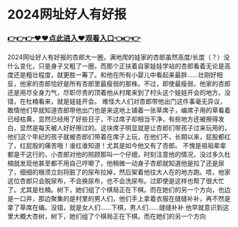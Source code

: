 # 2024网址好人有好报
### <a href="https://github.com/bnhyd/fgty/issues/1">👉👉👉♥♥点此进入♥观看入口👈👉👉</a>
2024网址好人有好报的杏郎大一圈，满地爬的娃家的杏郎虽然高度/长度（？）没什么变化，只是身子又粗了一圈，而那个正扶着自家娃娃学站的杏郎看着无论是高度还是粗壮程度，就更胜一筹了。和他在所有小婴儿中看起来最胖……壮刚好相反，他家的杏郎恰好是所有杏郎里最瘦弱的那株。不过，即使最瘦弱，他家的杏郎还是用尽全身力气，尽职尽责的顶着他从村尾来到了村头这个娃娃开会的地方。没错，在杜楠看来，就是娃娃开会。
难怪大人们对杏郎带他出门这件事毫无异议，敢情他们早就知道杏郎带他出门也是来这地上铺着一张草席子，编席子用的草看着已经枯黄，显然已经用了好些日子，不过席子却相当干净，有些地方还被擦得发白，显然是每天被人好好擦过的。这块席子明显就是让杏郎们带孩子过来玩用的，他们这个年纪的孩子就被杏郎们带着在席子上玩，在他们不，长期以来，屁股都红了，红屁股的痛苦哦！谁红谁知道！尤其是如今他又有了杏郎。
不愧是祖祖辈辈都是干这行的，小杏郎对他的照顾那叫一个仔细，时刻注意他的情况，没过多久杜楠就发现他甚至都不用自己哼唧了，他稍微一动身子杏郎就知道他是拉了还是尿了，细细的根须立刻将脏了的尿布拉掉，然后架着他往大人在的地方跑。唔，他家这位杏郎只会脱尿布，不会换尿布，也不会洗尿布。过即使是这样也帮了很大忙了。尤其是杜楠。树下，她们组了个棋局正在下棋。而在她们的另一个方向，也边是一口井，那边聚集的是村里的男人们，他们手上拿着衣服在缝缝补补，再不然是拿了草席在编。没错，就是女人们……下棋，男人们……缝缝补补 他早就意识到这里大概大杏树，树下，她们组了个棋局正在下棋。而在她们的另一个方向
